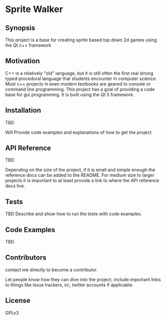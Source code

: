 # Sprite Walker


## Synopsis

This project is a base for creating sprite based top down 2d games using the Qt c++ framework


## Motivation


C++ is a relatively "old" language, but it is still often the first real strong typed procedural language that students encounter in computer science.  Most c++ projects in even modern textbooks are geared to console or command line programming.  This project has a goal of providing a code base for gui programming.  It is built using the Qt 5 framework.

## Installation

TBD

Will Provide code examples and explanations of how to get the project.

## API Reference

TBD

Depending on the size of the project, if it is small and simple enough the reference docs can be added to the README. For medium size to larger projects it is important to at least provide a link to where the API reference docs live.

## Tests

TBD
Describe and show how to run the tests with code examples.

## Code Examples

TBD

## Contributors

contact me directly to become a contributor.

Let people know how they can dive into the project, include important links to things like issue trackers, irc, twitter accounts if applicable.

## License

GPLv3
